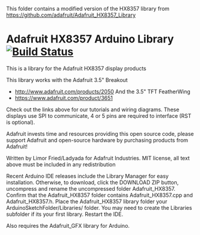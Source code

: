 This folder contains a modified version of the HX8357 library from https://github.com/adafruit/Adafruit_HX8357_Library

# Adafruit HX8357 Arduino Library [![Build Status](https://travis-ci.org/adafruit/Adafruit_HX8357_Library.svg?branch=master)](https://travis-ci.org/adafruit/Adafruit_HX8357_Library)

This is a library for the Adafruit HX8357 display products

This library works with the Adafruit 3.5" Breakout
   * http://www.adafruit.com/products/2050
And the 3.5" TFT FeatherWing
   * https://www.adafruit.com/product/3651

Check out the links above for our tutorials and wiring diagrams.
These displays use SPI to communicate, 4 or 5 pins are required
to interface (RST is optional).

Adafruit invests time and resources providing this open source code,
please support Adafruit and open-source hardware by purchasing
products from Adafruit!

Written by Limor Fried/Ladyada for Adafruit Industries.
MIT license, all text above must be included in any redistribution

Recent Arduino IDE releases include the Library Manager for easy installation. Otherwise, to download, click the DOWNLOAD ZIP button, uncompress and rename the uncompressed folder Adafruit_HX8357. Confirm that the Adafruit_HX8357 folder contains Adafruit_HX8357.cpp and Adafruit_HX8357.h. Place the Adafruit_HX8357 library folder your ArduinoSketchFolder/Libraries/ folder. You may need to create the Libraries subfolder if its your first library. Restart the IDE.

Also requires the Adafruit_GFX library for Arduino.
